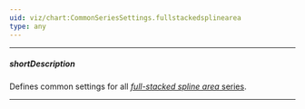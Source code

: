 ```yaml
---
uid: viz/chart:CommonSeriesSettings.fullstackedsplinearea
type: any
---
```

---
##### shortDescription
Defines common settings for all [*full-stacked spline area* series](/api-reference/10%20UI%20Components/dxChart/5%20Series%20Types/FullStackedSplineAreaSeries '/Documentation/ApiReference/UI_Components/dxChart/Series_Types/FullStackedSplineAreaSeries/').

---
